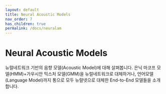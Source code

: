 ```yaml
---
layout: default
title: Neural Acoustic Models
nav_order: 7
has_children: true
permalink: /docs/neuralam
---
```


# Neural Acoustic Models

뉴럴네트워크 기반의 음향 모델(Acoustic Model)에 대해 살펴봅니다. 은닉 마코프 모델(HMM)+가우시안 믹스처 모델(GMM)을 뉴럴네트워크로 대체하거나, 언어모델(Language Model)까지 통으로 모두 뉴럴넷으로 대체한 End-to-End 모델들을 소개합니다.